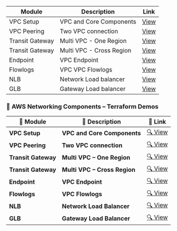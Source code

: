 
 | Module | Description | Link |
 |--------|-------------|------|
 | VPC Setup | VPC and Core Components | [View](https://github.com/vijaynbec/VijayN_CloudPractical/tree/main/06.AWS%20Networking%20Components/1.VPC%20and%20Core%20Components) |
| VPC Peering | Two VPC connection | [View](https://github.com/vijaynbec/VijayN_CloudPractical/tree/main/06.AWS%20Networking%20Components/1.VPC%20and%20Core%20Components) |
| Transit Gateway | Multi VPC - One Region | [View](https://github.com/vijaynbec/VijayN_CloudPractical/tree/main/06.AWS%20Networking%20Components/3.Transit%20Gateway%20-%20Multi%20VPC%20-%20One%20Region) |
| Transit Gateway | Multi VPC - Cross Region | [View](https://github.com/vijaynbec/VijayN_CloudPractical/tree/main/06.AWS%20Networking%20Components/4.Transit%20Gateway%20-%20Cross%20Region) |
| Endpoint | VPC Endpoint | [View](https://github.com/vijaynbec/VijayN_CloudPractical/tree/main/06.AWS%20Networking%20Components/5.VPC%20Enpoint) |
| Flowlogs | VPC VPC Flowlogs | [View](https://github.com/vijaynbec/VijayN_CloudPractical/tree/main/06.AWS%20Networking%20Components/6.VPC%20Flowlogs) |
| NLB | Network Load balancer | [View](https://github.com/vijaynbec/VijayN_CloudPractical/tree/main/06.AWS%20Networking%20Components/7.Network%20Load%20Balancer) |
| GLB | Gateway Load balancer | [View](https://github.com/vijaynbec/VijayN_CloudPractical/tree/main/06.AWS%20Networking%20Components/8.Gateway%20Load%20Balancer) |

### 🚀 **AWS Networking Components – Terraform Demos**

| 🧩 **Module** | 📘 **Description** | 🔗 **Link** |
|---------------|-------------------|-------------|
| **VPC Setup** | **VPC and Core Components** | [🔍 View](https://github.com/vijaynbec/VijayN_CloudPractical/tree/main/06.AWS%20Networking%20Components/1.VPC%20and%20Core%20Components) |
| **VPC Peering** | **Two VPC connection** | [🔍 View](https://github.com/vijaynbec/VijayN_CloudPractical/tree/main/06.AWS%20Networking%20Components/2.VPC%20Peering) |
| **Transit Gateway** | **Multi VPC – One Region** | [🔍 View](https://github.com/vijaynbec/VijayN_CloudPractical/tree/main/06.AWS%20Networking%20Components/3.Transit%20Gateway%20-%20Multi%20VPC%20-%20One%20Region) |
| **Transit Gateway** | **Multi VPC – Cross Region** | [🔍 View](https://github.com/vijaynbec/VijayN_CloudPractical/tree/main/06.AWS%20Networking%20Components/4.Transit%20Gateway%20-%20Cross%20Region) |
| **Endpoint** | **VPC Endpoint** | [🔍 View](https://github.com/vijaynbec/VijayN_CloudPractical/tree/main/06.AWS%20Networking%20Components/5.VPC%20Enpoint) |
| **Flowlogs** | **VPC Flowlogs** | [🔍 View](https://github.com/vijaynbec/VijayN_CloudPractical/tree/main/06.AWS%20Networking%20Components/6.VPC%20Flowlogs) |
| **NLB** | **Network Load Balancer** | [🔍 View](https://github.com/vijaynbec/VijayN_CloudPractical/tree/main/06.AWS%20Networking%20Components/7.Network%20Load%20Balancer) |
| **GLB** | **Gateway Load Balancer** | [🔍 View](https://github.com/vijaynbec/VijayN_CloudPractical/tree/main/06.AWS%20Networking%20Components/8.Gateway%20Load%20Balancer) |






















